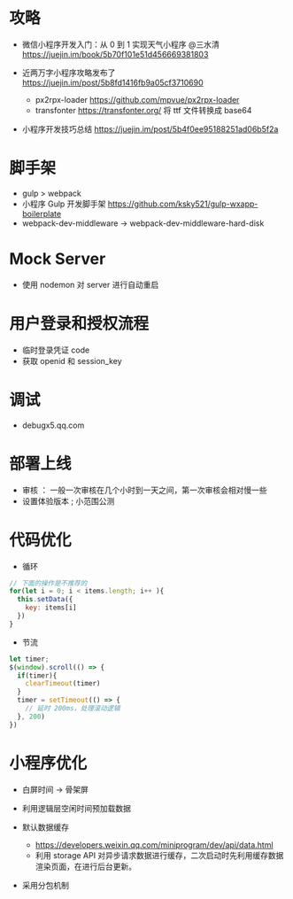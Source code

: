 # 攻略

- 微信小程序开发入门：从 0 到 1 实现天气小程序 @三水清 https://juejin.im/book/5b70f101e51d456669381803
- 近两万字小程序攻略发布了 https://juejin.im/post/5b8fd1416fb9a05cf3710690
  - px2rpx-loader https://github.com/mpvue/px2rpx-loader
  - transfonter https://transfonter.org/  将 ttf 文件转换成 base64

- 小程序开发技巧总结 https://juejin.im/post/5b4f0ee95188251ad06b5f2a

# 脚手架

- gulp > webpack
- 小程序 Gulp 开发脚手架 https://github.com/ksky521/gulp-wxapp-boilerplate
- webpack-dev-middleware -> webpack-dev-middleware-hard-disk

# Mock Server

- 使用 nodemon 对 server 进行自动重启

# 用户登录和授权流程

- 临时登录凭证 code
- 获取 openid 和 session_key

# 调试

- debugx5.qq.com

# 部署上线 

- 审核 ： 一般一次审核在几个小时到一天之间，第一次审核会相对慢一些
- 设置体验版本 ; 小范围公测

# 代码优化

- 循环 

```js
// 下面的操作是不推荐的
for(let i = 0; i < items.length; i++ ){
  this.setData({
    key: items[i]
  })
}
```

- 节流

```js
let timer;
$(window).scroll(() => {
  if(timer){
    clearTimeout(timer)
  }
  timer = setTimeout(() => {
    // 延时 200ms，处理滚动逻辑
  }, 200)
})
```

# 小程序优化

- 白屏时间 -> 骨架屏
- 利用逻辑层空闲时间预加载数据
- 默认数据缓存
  - https://developers.weixin.qq.com/miniprogram/dev/api/data.html
  - 利用 storage API 对异步请求数据进行缓存，二次启动时先利用缓存数据渲染页面，在进行后台更新。

- 采用分包机制